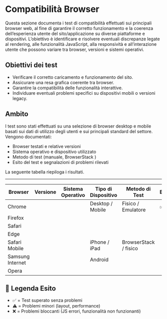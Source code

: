 # Compatibilità Browser

Questa sezione documenta i test di compatibilità effettuati sui principali browser web, al fine di garantire il corretto funzionamento e la coerenza dell’esperienza utente del sito/applicazione su diverse piattaforme e dispositivi.
L’obiettivo è identificare e risolvere eventuali discrepanze legate al rendering, alle funzionalità JavaScript, alla responsività e all’interazione utente che possono variare tra browser, versioni e sistemi operativi.

## Obiettivi dei test
- Verificare il corretto caricamento e funzionamento del sito.
- Assicurare una resa grafica coerente tra browser.
- Garantire la compatibilità delle funzionalità interattive.
- Individuare eventuali problemi specifici su dispositivi mobili o versioni legacy.

## Ambito
I test sono stati effettuati su una selezione di browser desktop e mobile basati sui dati di utilizzo degli utenti e sui principali standard del settore. Vengono documentati:
- Browser testati e relative versioni
- Sistema operativo e dispositivo utilizzato
- Metodo di test (manuale, BrowserStack )
- Esito del test e segnalazioni di problemi rilevati

La seguente tabella riepiloga i risultati.

----

| Browser        | Versione | Sistema Operativo     | Tipo di Dispositivo | Metodo di Test        | Esito | Note                       |
|----------------|----------|------------------------|----------------------|------------------------|--------|----------------------------|
| Chrome         |          |                        | Desktop / Mobile     | Fisico / Emulatore     | ✅ |                            |
| Firefox        |          |                        |                      |                        |        |                            |
| Safari         |          |                        |                      |                        |        |                            |
| Edge           |          |                        |                      |                        |        |                            |
| Safari Mobile  |          |                        | iPhone / iPad        | BrowserStack / fisico  |        |                            |
| Samsung Internet |        |                        | Android               |                        |        |                            |
| Opera          |          |                        |                      |                        |        |                            |

## 🧪 Legenda Esito
- ✅ = Test superato senza problemi
- ⚠️ = Problemi minori (layout, performance)
- ❌ = Problemi bloccanti (JS errori, funzionalità non funzionanti)

